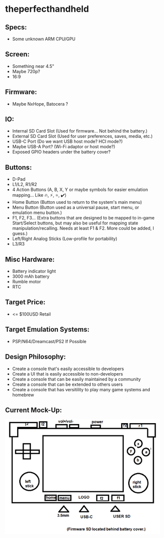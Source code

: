 # theperfecthandheld

## Specs:
* Some unknown ARM CPU/GPU

## Screen:
* Something near 4.5"
* Maybe 720p?
* 16:9

## Firmware:
* Maybe NxHope, Batocera ?

## IO:
* Internal SD Card Slot (Used for firmware... Not behind the battery.)
* External SD Card Slot (Used for user preferences, saves, media, etc.)
* USB-C Port (Do we want USB host mode? HCI mode?)
* Maybe USB-A Port? (Wi-Fi adaptor or host mode?)
* Exposed GPIO headers under the battery cover?

## Buttons:
* D-Pad
* L1/L2, R1/R2
* 4 Action Buttons (A, B, X, Y or maybe symbols for easier emulation mapping... Like 🔥, ⚡, ⭐, ✔️)
* Home Button (Button used to return to the system's main menu)
* Menu Button (Button used as a universal pause, start menu, or emulation menu button.)
* F1, F2, F3... (Extra buttons that are designed to be mapped to in-game Start/Select buttons, but may also be useful for mapping state manipulation/recalling. Needs at least F1 & F2. More could be added, I guess.)
* Left/Right Analog Sticks (Low-profile for portability)
* L3/R3

## Misc Hardware:
* Battery indicator light
* 3000 mAh battery
* Rumble motor
* RTC

## Target Price:
* <= $100USD Retail

## Target Emulation Systems:
* PSP/N64/Dreamcast/PS2 If Possible

## Design Philosophy:
* Create a console that's easily accessible to developers
* Create a UI that is easily accessible to non-developers
* Create a console that can be easily maintained by a community
* Create a console that can be extended to others users
* Create a console that has versitility to play many game systems and homebrew

## Current Mock-Up:

![Current Render](/Mock-Ups/CURRENT.png)